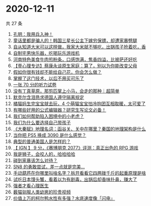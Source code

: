 # 2020-12-11

共 27 条

<!-- BEGIN ZHIHUVIDEO -->
<!-- 最后更新时间 Fri Dec 11 2020 16:08:28 GMT+0800 (CST) -->
1. [孔明：我用兵入神！](https://www.zhihu.com/zvideo/1320420973695459328)
1. [童话里都是骗人的！韩国三星长公主下嫁穷保镖，却遭家暴劈腿](https://www.zhihu.com/zvideo/1320675876301250560)
1. [自从知道大米可以这样做，我家大米就不够吃，出锅孩子抢着吃，香](https://www.zhihu.com/zvideo/1320062439422464000)
1. [自制宅男快乐器，吃喝玩乐游戏机](https://www.zhihu.com/zvideo/1320709274297675776)
1. [河南特色美食牛肉煎粉条，口感饱满，焦香四溢，比披萨还好吃](https://www.zhihu.com/zvideo/1320409964407078912)
1. [【壹心理专访】蔡康永谈原生家庭：算了，别以为你能改变父母](https://www.zhihu.com/zvideo/1320325304087285760)
1. [假如你很有钱却不能给自己花，你会怎么做？](https://www.zhihu.com/zvideo/1320446826781667328)
1. [掌握了这门技术，以后不用买可乐了](https://www.zhihu.com/zvideo/1320368911968399360)
1. [一张 70 分的听力试卷](https://www.zhihu.com/zvideo/1319966721550577664)
1. [没有丁真草原，那剪匹掌上小马，会走的那种｜超简单](https://www.zhihu.com/zvideo/1320332149057785856)
1. [默克尔含泪恳求德国人遵守隔离规定](https://www.zhihu.com/zvideo/1320309678216224768)
1. [橘猫妈生完宝宝就去玩，4 个萌猫宝宝怕冷抱团互相取暖，太可爱了](https://www.zhihu.com/zvideo/1320370932435943424)
1. [有哪些好用的公式编辑器？研究生写论文必备！](https://www.zhihu.com/zvideo/1320382223095554048)
1. [我们如何帮助陷入困境中的小老虎？](https://www.zhihu.com/zvideo/1320423426340081664)
1. [我们为什么要选择自己带孩子](https://www.zhihu.com/zvideo/1318604800917721088)
1. [《大秦赋》地理名词：函谷关、关中在哪里？秦国的地理架构是什么](https://www.zhihu.com/zvideo/1320352055245582336)
1. [当你把 PS5 换成 3090 是什么感觉？](https://www.zhihu.com/zvideo/1320503413919084544)
1. [典型的普通美国人是怎样的？](https://www.zhihu.com/zvideo/1320132328367247360)
1. [【 IGN 】 9 分，《赛博朋克 2077》评测：真正出色的 RPG 游戏](https://www.zhihu.com/zvideo/1319625038744477696)
1. [我是狮子，会咬人的，哈哈哈哈](https://www.zhihu.com/zvideo/1319783147332993024)
1. [碰到家暴该怎么对待？](https://www.zhihu.com/zvideo/1320333366906830848)
1. [SN8 的勇敢尝试，差一点就是完美…](https://www.zhihu.com/zvideo/1320266393368223744)
1. [手动葫芦在你哪里叫啥名字？拆开看看它四两拨千斤的起重原理是啥](https://www.zhihu.com/zvideo/1320478261000933376)
1. [试吃日本馒头蟹，看着以为有剧毒，出锅后却香味扑鼻，赚大了](https://www.zhihu.com/zvideo/1320092867491500032)
1. [强者才看心理医生](https://www.zhihu.com/zvideo/1320090562427760640)
1. [薮猫驯服人类幼崽的珍贵视频](https://www.zhihu.com/zvideo/1319691254851207168)
1. [价值上万的柯尔鸭水性有多强？水底速度像「闪电」](https://www.zhihu.com/zvideo/1320070773432881152)
<!-- END ZHIHUVIDEO -->
